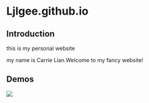 # Ljlgee.github.io
## Introduction

this is my personal website

my name is Carrie Lian.Welcome to my fancy website!

## Demos

![](https://i.gifer.com/embedded/download/4j.gif)
